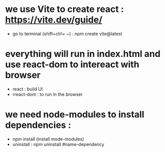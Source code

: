 # we use Vite to create react :  https://vite.dev/guide/

- go to terminal (shift+ctrl+ ~) : npm create vite@latest

# everything will run in index.html and use react-dom to intereact  with browser  
  
  - react : build UI
  - rreact-dom :  to run in the browser 

# we need node-modules to install dependencies : 

- npm install (install mode-modules)
- uninstall : npm uninstall #name-dependency

   